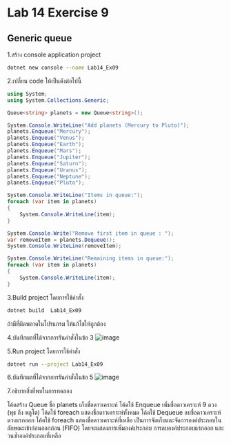 # Lab 14 Exercise 9

## Generic queue

1.สร้าง console application project

```cmd
dotnet new console --name Lab14_Ex09
```

2.เปลี่ยน code ให้เป็นดังต่อไปนี้

```cs
using System;
using System.Collections.Generic;

Queue<string> planets = new Queue<string>();

System.Console.WriteLine("Add planets (Mercury to Pluto)");
planets.Enqueue("Mercury");
planets.Enqueue("Venus");
planets.Enqueue("Earth");
planets.Enqueue("Mars");
planets.Enqueue("Jupiter");
planets.Enqueue("Saturn");
planets.Enqueue("Uranus");
planets.Enqueue("Neptune");
planets.Enqueue("Pluto");

System.Console.WriteLine("Items in queue:");
foreach (var item in planets)
{
    System.Console.WriteLine(item);
}

System.Console.Write("Remove first item in queue : ");
var removeItem = planets.Dequeue();
System.Console.WriteLine(removeItem);

System.Console.WriteLine("Remaining items in queue:");
foreach (var item in planets)
{
    System.Console.WriteLine(item);
}
```

3.Build project โดยการใช้คำสั่ง

```cmd
dotnet build  Lab14_Ex09
```

ถ้ามีที่ผิดพลาดในโปรแกรม ให้แก้ไขให้ถูกต้อง

4.บันทึกผลที่ได้จากการรันคำสั่งในข้อ 3
![image](https://github.com/AnchisaPhetnoi/03376836-OOP-2566-Lab-14/assets/144197034/e56b6e6f-e99c-4a02-8ac2-61cde16af6da)

5.Run project โดยการใช้คำสั่ง

```cmd
dotnet run --project Lab14_Ex09
```

6.บันทึกผลที่ได้จากการรันคำสั่งในข้อ 5
![image](https://github.com/AnchisaPhetnoi/03376836-OOP-2566-Lab-14/assets/144197034/9e021497-3e9b-41fe-b4fc-443cead299ee)

7.อธิบายสิ่งที่พบในการทดลอง

โค้ดสร้าง Queue ชื่อ planets เก็บชื่อดาวเคราะห์
โค้ดใช้ Enqueue เพิ่มชื่อดาวเคราะห์ 9 ดวง (พุธ ถึง พลูโต)
โค้ดใช้ foreach แสดงชื่อดาวเคราะห์ทั้งหมด
โค้ดใช้ Dequeue ลบชื่อดาวเคราะห์ดวงแรกออก
โค้ดใช้ foreach แสดงชื่อดาวเคราะห์ที่เหลือ 
เป็นการจัดเก็บและจัดการองค์ประกอบในลักษณะเข้าก่อนออกก่อน (FIFO) โดยจะแสดงการเพิ่มองค์ประกอบ การลบองค์ประกอบแรกออก และวนซ้ำองค์ประกอบที่เหลือ
